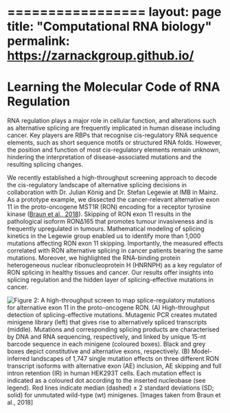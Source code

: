=================
layout: page
title: "Computational RNA biology"
permalink: https://zarnackgroup.github.io/
==================

# Learning the Molecular Code of RNA Regulation

RNA regulation plays a major role in cellular function, and alterations such as alternative splicing are frequently implicated in human disease including cancer. Key players are RBPs that recognise cis-regulatory RNA sequence elements, such as short sequence motifs or structured RNA folds. However, the position and function of most cis-regulatory elements remain unknown, hindering the interpretation of disease-associated mutations and the resulting splicing changes.

We recently established a high-throughput screening approach to decode the cis-regulatory landscape of alternative splicing decisions in collaboration with Dr. Julian König and Dr. Stefan Legewie at IMB in Mainz. As a prototype example, we dissected the cancer-relevant alternative exon 11 in the proto-oncogene MST1R (RON) encoding for a receptor tyrosine kinase ([Braun et al., 2018](https://www.nature.com/articles/s41467-018-05748-7)). Skipping of RON exon 11 results in the pathological isoform RON∆165 that promotes tumour invasiveness and is frequently upregulated in tumours. Mathematical modeling of splicing kinetics in the Legewie group enabled us to identify more than 1,000 mutations affecting RON exon 11 skipping. Importantly, the measured effects correlated with RON alternative splicing in cancer patients bearing the same mutations. Moreover, we highlighted the RNA-binding protein heterogeneous nuclear ribonucleoprotein H (HNRNPH) as a key regulator of RON splicing in healthy tissues and cancer. Our results offer insights into splicing regulation and the hidden layer of splicing-effective mutations in cancer.

![Figure 2: A high-throughput screen to map splice-regulatory mutations for alternative exon 11 in the proto-oncogene RON. (A) High-throughput detection of splicing-effective mutations. Mutagenic PCR creates mutated minigene library (left) that gives rise to alternatively spliced transcripts (middle). Mutations and corresponding splicing products are characterised by DNA and RNA sequencing, respectively, and linked by unique 15-nt barcode sequence in each minigene (coloured boxes). Black and grey boxes depict constitutive and alternative exons, respectively. (B) Model-inferred landscapes of 1,747 single mutation effects on three different RON transcript isoforms with alternative exon (AE) inclusion, AE skipping and full intron retention (IR) in human HEK293T cells. Each mutation effect is indicated as a coloured dot according to the inserted nucleobase (see legend). Red lines indicate median (dashed) ± 2 standard deviations (SD; solid) for unmutated wild-type (wt) minigenes. [Images taken from Braun et al., 2018]](https://github.com/ZarnackGroup/ZarnackGroup.github.io/blob/main/Figure2_01.png)
